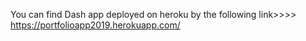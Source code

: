 You can find Dash app deployed on heroku by the following link>>>> https://portfolioapp2019.herokuapp.com/


